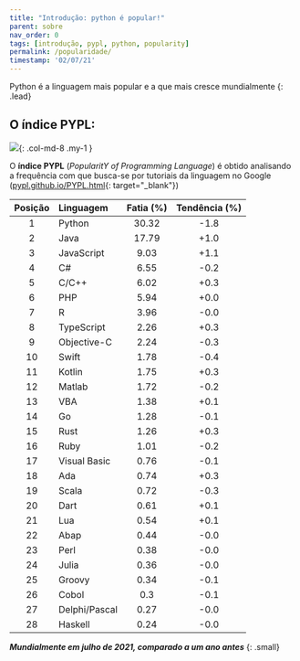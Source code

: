 ```yaml
---
title: "Introdução: python é popular!"
parent: sobre
nav_order: 0
tags: [introdução, pypl, python, popularity]
permalink: /popularidade/
timestamp: '02/07/21'
---
```


Python é a linguagem mais popular e a que mais cresce mundialmente
{: .lead}

## O índice PYPL:

![]({{site.baseurl}}/assets/images/pypl.png){: .col-md-8 .my-1 }

O **índice PYPL** (*PopularitY of Programming Language*) é obtido analisando a frequência com que busca-se por tutoriais da linguagem no Google ([pypl.github.io/PYPL.html](http://pypl.github.io/PYPL.html){: target="\_blank"})

| Posição	| Linguagem |	Fatia (%)	| Tendência (%) |
|:-------:|:--------- |:-----:|:---------:|
| 1 | Python |          30.32  | -1.8  |
| 2 | Java |          17.79  | +1.0  |
| 3 | JavaScript |          9.03  | +1.1  |
| 4 | C# |          6.55  | -0.2  |
| 5 | C/C++ |          6.02  | +0.3  |
| 6 | PHP |          5.94  | +0.0  |
| 7 | R |          3.96  | -0.0  |
| 8 | TypeScript |          2.26  | +0.3  |
| 9 | Objective-C |          2.24  | -0.3  |
| 10 | Swift |          1.78  | -0.4  |
| 11 | Kotlin |          1.75  | +0.3  |
| 12 | Matlab |          1.72  | -0.2  |
| 13 | VBA |          1.38  | +0.1  |
| 14 | Go |          1.28  | -0.1  |
| 15 | Rust |          1.26  | +0.3  |
| 16 | Ruby |          1.01  | -0.2  |
| 17 | Visual Basic |          0.76  | -0.1  |
| 18 | Ada |          0.74  | +0.3  |
| 19 | Scala |          0.72  | -0.3  |
| 20 | Dart |          0.61  | +0.1  |
| 21 | Lua |          0.54  | +0.1  |
| 22 | Abap |          0.44  | -0.0  |
| 23 | Perl |          0.38  | -0.0  |
| 24 | Julia |          0.36  | -0.0  |
| 25 | Groovy |          0.34  | -0.1  |
| 26 | Cobol |          0.3  | -0.1  |
| 27 | Delphi/Pascal |          0.27  | -0.0  |
| 28 | Haskell |          0.24  | -0.0  |

***Mundialmente em julho de 2021, comparado a um ano antes***
{: .small}

